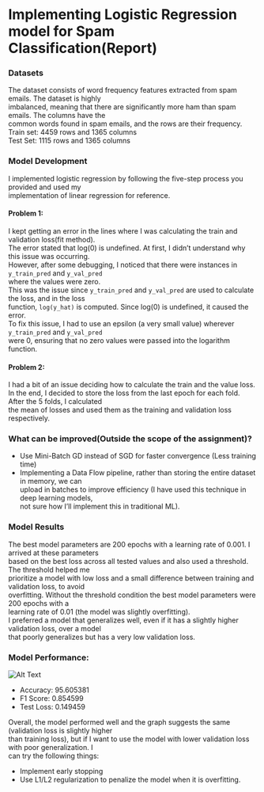 
# Implementing Logistic Regression model for Spam Classification(Report)

### Datasets
The dataset consists of word frequency features extracted from spam emails. The dataset is highly  
imbalanced, meaning that there are significantly more ham than spam emails. The columns have the  
common words found in spam emails, and the rows are their frequency.  
Train set: 4459 rows and 1365 columns  
Test Set: 1115 rows and 1365 columns  

### Model Development
I implemented logistic regression by following the five-step process you provided and used my  
implementation of linear regression for reference.  

#### Problem 1:
I kept getting an error in the lines where I was calculating the train and validation loss(fit method).  
The error stated that log(0) is undefined. At first, I didn’t understand why this issue was occurring.  
However, after some debugging, I noticed that there were instances in `y_train_pred` and `y_val_pred`  
where the values were zero.  
This was the issue since `y_train_pred` and `y_val_pred` are used to calculate the loss, and in the loss  
function, `log(y_hat)` is computed. Since log(0) is undefined, it caused the error.  
To fix this issue, I had to use an epsilon (a very small value) wherever `y_train_pred` and `y_val_pred`  
were 0, ensuring that no zero values were passed into the logarithm function.  

#### Problem 2:
I had a bit of an issue deciding how to calculate the train and the value loss.  
In the end, I decided to store the loss from the last epoch for each fold. After the 5 folds, I calculated  
the mean of losses and used them as the training and validation loss respectively.  

### What can be improved(Outside the scope of the assignment)?

- Use Mini-Batch GD instead of SGD for faster convergence (Less training time)  
- Implementing a Data Flow pipeline, rather than storing the entire dataset in memory, we can  
  upload in batches to improve efficiency (I have used this technique in deep learning models,  
  not sure how I’ll implement this in traditional ML).  

### Model Results

The best model parameters are 200 epochs with a learning rate of 0.001. I arrived at these parameters  
based on the best loss across all tested values and also used a threshold. The threshold helped me  
prioritize a model with low loss and a small difference between training and validation loss, to avoid  
overfitting. Without the threshold condition the best model parameters were 200 epochs with a  
learning rate of 0.01 (the model was slightly overfitting).  
I preferred a model that generalizes well, even if it has a slightly higher validation loss, over a model  
that poorly generalizes but has a very low validation loss.  

### Model Performance:
![Alt Text](/Spam-Classification/img.png)

- Accuracy: 95.605381  
- F1 Score: 0.854599  
- Test Loss: 0.149459  

Overall, the model performed well and the graph suggests the same (validation loss is slightly higher  
than training loss), but if I want to use the model with lower validation loss with poor generalization. I  
can try the following things:

- Implement early stopping  
- Use L1/L2 regularization to penalize the model when it is overfitting.  
